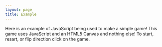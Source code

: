 ```yaml
---
layout: page
title: Example
---
```


Here is an example of JavaScript being used to make a simple game! This game uses JavaScript and an HTML5 Canvas and nothing else! To start, resart, or flip direction click on the game.

<span id="highscore"></span>

<span id="score"></span>
<canvas id="Game"></canvas>


<html>
  <body>
    <div id="result"></div>
    <script type="text/javascript">  
// THIS IS A VERY SIMPLE ENGINE NOT MADE TO MAKE COMPLEX GAMES
// This was created to make a simple 2d game, there is no camera controls, only rectangles, no rotation, and it isn't at all ready to make games.
// This will work for the project that I am doing, but not much else

// CONTAINS:
// Very simple object creation and handling
// Scenes, easy to swtich between
// Clicking, with the x and y of click. No other User Interaction method
// Very simple AABB collision detection system (might be slightly off idk)
// Delta time
// Very simple list object for data handling
// Very simple drawing (only rects)
// Working simple GameLoop


// USES SCENES TO REDUCE BUGS

class Engine { // CAREFUL, all objects need a reference to an "Engine" to use dependant code
    constructor(canvas = document.createElement('canvas'), width = 600, height = 300) {
        this.canvas = canvas;
        this.canvas.width = width;
        this.canvas.height = height;
        this.ctx = this.canvas.getContext('2d')
        this.createClasses();
        this.objects = this.createList();
        this.background = true;
        this.backgroundColor = '#000000';
        this.update = this.update.bind(this);
        this.delta = 0;
        this.lastDelta = 0;
        this.startScene = this.BaseScene;
        this.scene = null;
        this.raf = null;
    }
    createClick() {
        this.canvas.addEventListener('click', this.handleClick.bind(this));
    }
    handleClick(event) {
        let rect = this.canvas.getBoundingClientRect();
        let x = event.clientX - rect.left;
        let y = event.clientY - rect.top;
    
        this.onClick(x, y);
    }
    onClick() { // Change for game (call createClick first)

    }

    createClasses() {
        let Game = this;
        this.Vector2 = class {
            constructor(x, y) {
                this.x = x;
                this.y = y;
            }
            set(x, y) {
                this.x = x;
                this.y = y;
            }
            copy(v2) { // copys cordinates of another vector2
                this.set(v2.x, v2.y)
            }
        }
        this.BaseList = class {
            constructor() {
                this.contents = [];
                this.removeList = [];
            }
            add(child) {
                this.contents.push(child)
            }
            forceRemove(child) { // Immediate
                let index = this.contents.indexOf(child);
                if (index == -1) {
                    return;
                }
                this.contents.splice(index, 1);
            }
            remove(child) { // Safe, but happens at end of loop (not automatic, call postUpdate)
                this.removeList.push(child)
            }
            iterate(func) { // Doesn't account for removal of objects
                for(let i = 0; i < this.contents.length; ++i) {
                    let ans = func(this.contents[i]);
                    if (ans) { // stops if the function returns trueish value
                        break;
                    }
                }
            }
            postUpdate() { // DOESN'T AUTOMATICALLY CALL FOR SIMPLICITY
                for (let i = 0; i < this.removeList.length; ++i) {
                    let index = this.contents.indexOf(this.removeList[i]);
                    if (index == -1) {
                        continue;
                    }
                    this.forceRemove(this.contents[index]);
                }
                this.removeList = [];
            }
        }
        this.BaseObject = class {
            constructor(game = Game, x = 0, y = 0, width = 10, height = 10, color = "#ffffff") { //locked to rectangles, not making easy to change for simplicity
                this.game = game;
                this.position = this.game.createV2(x, y);
                this.size = this.game.createV2(width, height);
                this.color = color;
                this.anchor = this.game.createV2(0.5, 0.5); // where the x and y coordinates are relative to the top left corner, (0, 0) is the top left, (1, 1) is the bottom right
            }
            draw() { // CAREFULLY CHANGE
                let ctx = this.game.ctx;
                let x = this.getLeft();
                let y = this.getTop();
                ctx.fillStyle = this.color;
                ctx.fillRect(x, y, this.size.x, this.size.y)
            }
            getLeft() {
                return this.position.x - this.size.x * this.anchor.x;
            }
            getTop() {
                return this.position.y - this.size.y * this.anchor.y;
            }
            update() { 
                // Code...
            }
        }
        this.BaseScene = class {
            constructor() {
                this.game = Game;
            }
            ready() {
                // Code...
            }
            update() {
                // Code...
            }
        }
    }
    createList() {
        return new this.BaseList();
    }
    createObject({x = 0, y = 0, width = 10, height = 10, color = '#ffffff'}) { //second set is used if first isn't
        let object = new this.BaseObject(this, x, y, width, height, color)
        this.objects.add(object);
        return object;
    }
    createV2(x, y) {
        return new this.Vector2(x, y)
    }
    draw() {  // only draws rectangles for simplicity
        this.ctx.fillStyle = this.backgroundColor; // always uses a background for simplicity
        this.ctx.fillRect(0, 0, this.canvas.width, this.canvas.height);
        this.objects.iterate(function(child){child?.draw()});
    }
    updateObjects() {
        this.objects.iterate(function(child){child?.update(child.game.delta)})
    }
    checkCollision(r1, r2) { // Uses very simple aabb collision system (MAKE SURE THEY EXIST, CAN'T USE LISTS)
        let s1 = {
            x1: r1.getLeft(),
            x2: r1.getLeft() + r1.size.x,
            y1: r1.getTop(),
            y2: r1.getTop() + r1.size.y
        }
        let s2 = {
            x1: r2.getLeft(),
            x2: r2.getLeft() + r2.size.x,
            y1: r2.getTop(),
            y2: r2.getTop() + r2.size.y
        }

        if (s1.x1 < s2.x2 && s1.x2 > s2.x1 && s1.y1 < s2.y2 && s1.y2 > s2.y1) {
            return true;
        } else {
            return false;
        }
    }
    update(delta) { // GAMELOOP
        if (delta) {
            this.delta = delta - this.lastDelta;
            this.lastDelta = delta;
            if (this.delta > 200) {
                this.delta = 200;
            }
        }
        this?.scene.update();
        this.updateObjects();
        this.draw();
        this.raf = requestAnimationFrame(this.update);
    }
    run(scene) { // start startScene or scene in parameter
        if (this.raf) {
            cancelAnimationFrame(this.raf);
            this.raf = null;
        }
        this.objects = this.createList(); // Very bad, but deletes objects because of no other reference

        scene = scene ?? this.startScene;
        this.scene = new scene();
        this.scene.ready();

        this.update();
       
    }
}

// ˅˅˅˅˅ Game Example ˅˅˅˅˅

let game = new Engine(document.getElementById('Game'), 800, 400);
game.createClick();

game.highScore = 0;
game.scoreDiv = document.getElementById('score');
game.highScoreDiv = document.getElementById('highscore');

class GameScene extends game.BaseScene {
    ready() {
        this.player = game.createObject({x: 150, y: 50, width: 50, height: 50, color: '#0000ff'});
        this.ground = game.createObject({x: 0, y: 0, width: this.game.canvas.width, height: 50, color: '#808080'});
        this.ground.anchor.set(0, 0);
        this.roof = game.createObject({x: 0, y: this.game.canvas.height, width: this.game.canvas.width, height: 50, color: '#808080'});
        this.roof.anchor.set(0, 1);
        this.state = 'stop'
        this.score = 0;
        this.game.onClick = this.onClick.bind(this);
        this.increase = 1;
        this.playerSpeed = 0;
        this.playerSpeedIncrease = 0;
        this.playerDirection = -1;
        this.game.backgroundColor = '#87CEEB'
        this.game.highScoreDiv.innerHTML = 'HighScore: ' + Math.floor(game.highScore);
        this.game.scoreDiv.innerHTML = 'Score: ' + this.score;
        this.spawnTimer = 0;

        this.lastDirNum = 0;
        this.lastDirAmt = 0;

        this.bad = this.game.createList();
        this.createBad();

    }
    createBad() {
        let dir = Math.floor(Math.random() * 2) + 1
        if (this.lastDirNum == dir) {
            this.lastDirAmt += 1;
        } else {
            this.lastDirAmt = 1;
        }
        if (this.lastDirAmt > 2) {
            if (dir == 1) {
                dir = 2;
            } else {
                dir = 1;
            }
            this.lastDirAmt = 1;
        }
        this.lastDirNum = dir;
        let y = dir == 1 ? 75 : 325;
        let bad = game.createObject({x: 850, y: y, width: 50, height: 50, color: '#ff0000'});
        this.bad.add(bad);
        bad.update = function() {
            if (this.game.scene.state == 'start') {
                this.position.x -= 90 * (this.game.delta / 1000)
                if (this.position.x < 120) {
                    this.game.scene.bad.forceRemove(this)
                }
            }
        }
    }
    update() {
        if (this.state == 'stop') {
            this.stop();
        } else if (this.state == 'start') {
            this.start();
        } else if (this.state == 'end') {
            this.end();
        }

        if (this.player.position.y < 75) {
            this.player.position.y = 75;
            this.playerSpeed = 0;
            this.playerSpeedIncrease = 0;
        }
        if (this.player.position.y > 325) {
            this.player.position.y = 325;
            this.playerSpeed = 0;
            this.playerSpeedIncrease = 0;
        }
        this.game.scoreDiv.innerHTML = 'Score: ' + Math.floor(this.score);
    }
    start() {
        this.bad.iterate((e) => {
            let val = this.game.checkCollision(this.player, e);
            if (val) {
                this.state = 'end';
            }
    })
        this.spawnTimer += this.game.delta;
        if (this.spawnTimer >= 1500) {
            this.spawnTimer = 0;
            this.createBad();
        }
        this.playerSpeed += this.playerSpeedIncrease * this.playerDirection * (this.game.delta / 1000);
        this.player.position.y += this.playerSpeed;
        this.score += this.game.delta / 100;
    }
    stop() {

    }
    end() {
        if (this.score > this.game.highScore) {
            this.game.highScore = this.score;
        }
        this.game.highScoreDiv.innerHTML = 'HighScore: ' + Math.floor(game.highScore);
    }
    onClick() {
        if (this.state == 'stop') {
            this.state = 'start';
            return;
        }
        if (this.state == 'start') {
            if (this.playerSpeed == 0) {
                this.playerDirection *= -1;
                this.playerSpeedIncrease = 60;
            }
        }
        if (this.state == 'end') {
            this.game.run();
        }
    }
}
game.startScene = GameScene;



game.run();</script>
  </body>
</html>
